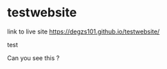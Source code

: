 # testwebsite

link to live site https://degzs101.github.io/testwebsite/


test 

Can you see this ?
